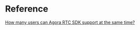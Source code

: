 # Reference

[How many users can Agora RTC SDK support at the same time?](https://docs.agora.io/en/faq/capacity)
